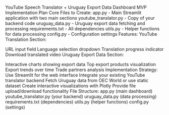 YouTube Speech Translator + Uruguay Export Data Dashboard
MVP Implementation Plan
Core Files to Create:
app.py - Main Streamlit application with two main sections
youtube_translator.py - Copy of your backend code
uruguay_data.py - Uruguay export data fetching and processing
requirements.txt - All dependencies
utils.py - Helper functions for data processing
config.py - Configuration settings
Features:
YouTube Translation Section:

URL input field
Language selection dropdown
Translation progress indicator
Download translated video
Uruguay Export Data Section:

Interactive charts showing export data
Top export products visualization
Export trends over time
Trade partners analysis
Implementation Strategy:
Use Streamlit for the web interface
Integrate your existing YouTube translator backend
Fetch Uruguay data from OEC World or use static dataset
Create interactive visualizations with Plotly
Provide file upload/download functionality
File Structure:
app.py (main dashboard)
youtube_translator.py (your backend)
uruguay_data.py (data processing)
requirements.txt (dependencies)
utils.py (helper functions)
config.py (settings)